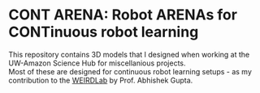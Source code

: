 # CONT ARENA: Robot ARENAs for CONTinuous robot learning
This repository contains 3D models that I designed when working at the UW-Amazon Science Hub for miscellanious projects. \
Most of these are designed for continuous robot learning setups - as my contribution to the [WEIRDLab](https://weirdlab.cs.washington.edu/) by Prof. Abhishek Gupta.

